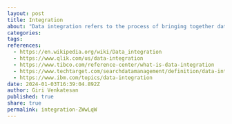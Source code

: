 ```yaml
---
layout: post
title: Integration
about: "Data integration refers to the process of bringing together data from multiple sources across an organization to provide a complete, accurate, and up-to-date dataset for BI, data analysis and other applications and business processes. It includes data replication, ingestion and transformation to combine different types of data into standardized formats to be stored in a target repository such as a data warehouse, data lake or data lakehouse."
categories:
tags:
references:
  - https://en.wikipedia.org/wiki/Data_integration
  - https://www.qlik.com/us/data-integration
  - https://www.tibco.com/reference-center/what-is-data-integration
  - https://www.techtarget.com/searchdatamanagement/definition/data-integration
  - https://www.ibm.com/topics/data-integration
date: 2024-01-03T16:39:04.892Z
author: Giri Venkatesan
published: true
share: true
permalink: integration-ZWwLqW
---
```


